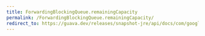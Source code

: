 ```yaml
---
title: ForwardingBlockingQueue.remainingCapacity
permalink: /ForwardingBlockingQueue.remainingCapacity/
redirect_to: https://guava.dev/releases/snapshot-jre/api/docs/com/google/common/util/concurrent/ForwardingBlockingQueue.html#remainingCapacity--
---
```

